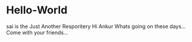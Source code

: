 # Hello-World
sai is the Just Another Resporitery
Hi Ankur
Whats going on these days... Come with your friends...
